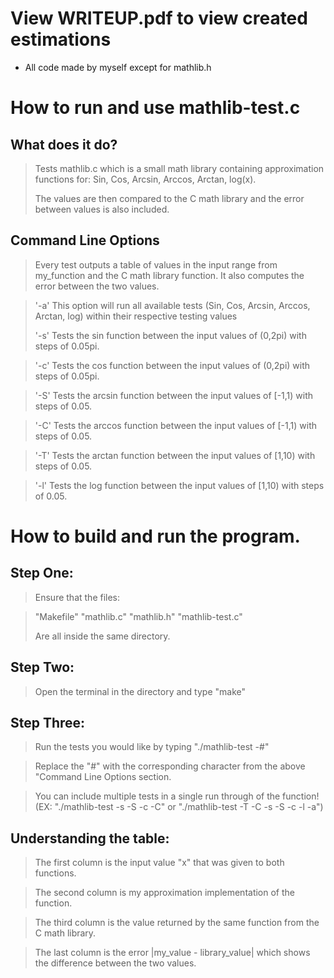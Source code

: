 # View WRITEUP.pdf to view created estimations
- All code made by myself except for mathlib.h
  
How to run and use mathlib-test.c
================================


What does it do?
----------------
> Tests mathlib.c which is a small math library containing approximation functions for:
> Sin, Cos, Arcsin, Arccos, Arctan, log(x).
>
> The values are then compared to the C math library and the error between values is also included.


Command Line Options
--------------------
> Every test outputs a table of values in the input range from my_function and the C math
> library function. It also computes the error between the two values.
>

> '-a' This option will run all available tests (Sin, Cos, Arcsin, Arccos, Arctan, log)
> within their respective testing values
>
> '-s' Tests the sin function between the input values of (0,2pi) with steps of 0.05pi.

> '-c' Tests the cos function between the input values of (0,2pi) with steps of 0.05pi.

> '-S' Tests the arcsin function between the input values of [-1,1) with steps of 0.05.

> '-C' Tests the arccos function between the input values of [-1,1) with steps of 0.05.

> '-T' Tests the arctan function between the input values of [1,10) with steps of 0.05.

> '-l' Tests the log function between the input values of [1,10) with steps of 0.05.


How to build and run the program.
=================================

Step One:
---------
> Ensure that the files:

> "Makefile"
> "mathlib.c"
> "mathlib.h"
> "mathlib-test.c"
>
> Are all inside the same directory.
>
Step Two:
---------
> Open the terminal in the directory and type "make"
>
Step Three:
-----------
> Run the tests you would like by typing "./mathlib-test -#"

> Replace the "#" with the corresponding character from the above "Command Line Options section.

> You can include multiple tests in a single run through of the function! (EX: "./mathlib-test -s -S -c -C" or "./mathlib-test -T -C -s -S -c -l -a")

Understanding the table:
------------------------
> The first column is the input value "x" that was given to both functions.

> The second column is my approximation implementation of the function.

> The third column is the value returned by the same function from the C math library.

> The last column is the error |my_value - library_value| which shows the difference between the two values.



